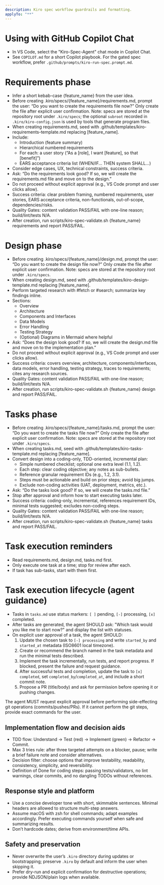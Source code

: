 ```yaml
---
description: Kiro spec workflow guardrails and formatting.
applyTo: "**"
---
```


# Using with GitHub Copilot Chat
- In VS Code, select the "Kiro-Spec-Agent" chat mode in Copilot Chat.
- See `COPILOT.md` for a short Copilot playbook. For the gated spec workflow, prefer `.github/prompts/kiro-run-spec.prompt.md`.

# Requirements phase
- Infer a short kebab-case {feature_name} from the user idea.
- Before creating .kiro/specs/{feature_name}/requirements.md, prompt the user: “Do you want to create the requirements file now?” Only create the file after explicit user confirmation. Note: specs are stored at the repository root under `.kiro/specs`; the optional `subroot` recorded in `.kiro/kiro-config.json` is used by tools that generate program files.
- When creating requirements.md, seed with .github/templates/kiro-requirements-template.md replacing [feature_name].
- Include:
  - Introduction (feature summary)
  - Hierarchical numbered requirements
  - For each: a user story (“As a [role], I want [feature], so that [benefit]”)
  - EARS acceptance criteria list (WHEN/IF… THEN system SHALL…)
- Consider edge cases, UX, technical constraints, success criteria.
- Ask: “Do the requirements look good? If so, we will create the requirements.md file and move on to the design.”
- Do not proceed without explicit approval (e.g., VS Code prompt and user clicks allow).
 - Success criteria: clear problem framing, numbered requirements, user stories, EARS acceptance criteria, non-functionals, out-of-scope, dependencies/risks.
 - Quality Gates: content validation PASS/FAIL with one-line reason; build/lint/tests N/A.
 - After creation, run scripts/kiro-spec-validate.sh {feature_name} requirements and report PASS/FAIL.

# Design phase
- Before creating .kiro/specs/{feature_name}/design.md, prompt the user: “Do you want to create the design file now?” Only create the file after explicit user confirmation. Note: specs are stored at the repository root under `.kiro/specs`.
- When creating design.md, seed with .github/templates/kiro-design-template.md replacing [feature_name].
- Perform targeted research with #fetch or #search; summarize key findings inline.
- Sections:
  - Overview
  - Architecture
  - Components and Interfaces
  - Data Models
  - Error Handling
  - Testing Strategy
  - (Optional) Diagrams in Mermaid where helpful
- Ask: “Does the design look good? If so, we will create the design.md file and move on to the implementation plan.”
- Do not proceed without explicit approval (e.g., VS Code prompt and user clicks allow).
 - Success criteria: covers overview, architecture, components/interfaces, data models, error handling, testing strategy, traces to requirements; cites any research sources.
 - Quality Gates: content validation PASS/FAIL with one-line reason; build/lint/tests N/A.
 - After creation, run scripts/kiro-spec-validate.sh {feature_name} design and report PASS/FAIL.

# Tasks phase
- Before creating .kiro/specs/{feature_name}/tasks.md, prompt the user: “Do you want to create the tasks file now?” Only create the file after explicit user confirmation. Note: specs are stored at the repository root under `.kiro/specs`.
- When creating tasks.md, seed with .github/templates/kiro-tasks-template.md replacing [feature_name].
- Convert design into a coding-only, TDD-oriented, incremental plan:
  - Simple numbered checklist; optional one extra level (1.1, 1.2).
  - Each step: clear coding objective; any notes as sub-bullets.
  - Reference granular requirement IDs (e.g., 1.2, 3.1).
  - Steps must be actionable and build on prior steps; avoid big jumps.
  - Exclude non-coding activities (UAT, deployment, metrics, etc.).
- Ask: “Do the tasks look good? If so, we will create the tasks.md file.”
- Stop after approval and inform how to start executing tasks later.
 - Success criteria: coding-only, incremental, references requirement IDs, minimal tests suggested; excludes non-coding steps.
 - Quality Gates: content validation PASS/FAIL with one-line reason; build/lint/tests N/A.
 - After creation, run scripts/kiro-spec-validate.sh {feature_name} tasks and report PASS/FAIL.

# Task execution reminders
- Read requirements.md, design.md, tasks.md first.
- Only execute one task at a time; stop for review after each.
- If task has sub-tasks, start with them first.

# Task execution lifecycle (agent guidance)
- Tasks in `tasks.md` use status markers: `[ ]` pending, `[-]` processing, `[x]` completed.
- After tasks are generated, the agent SHOULD ask: "Which task would you like me to start now?" and display the list with statuses.
- On explicit user approval of a task, the agent SHOULD:
  1. Update the chosen task to `[-] processing` and write `started_by` and `started_at` metadata (ISO8601 local timezone).
  2. Create or recommend the branch named in the task metadata and run the minimal tests described.
  3. Implement the task incrementally, run tests, and report progress. If blocked, present the failure and request guidance.
  4. After successful tests and completion, update the task to `[x] completed`, set `completed_by`/`completed_at`, and include a short commit note.
  5. Propose a PR (title/body) and ask for permission before opening it or pushing changes.

The agent MUST request explicit approval before performing side-effecting git operations (commits/pushes/PRs). If it cannot perform the git steps, provide exact commands for the user.

## Implementation flow and decision aids
- TDD flow: Understand → Test (red) → Implement (green) → Refactor → Commit.
- Max 3 tries rule: after three targeted attempts on a blocker, pause; write a brief failure note and consider alternatives.
- Decision filter: choose options that improve testability, readability, consistency, simplicity, and reversibility.
- Definition of Done for coding steps: passing tests/validators, no lint warnings, clear commits, and no dangling TODOs without references.

## Response style and platform
- Use a concise developer tone with short, skimmable sentences. Minimal headers are allowed to structure multi-step answers.
- Assume macOS with zsh for shell commands; adapt examples accordingly. Prefer executing commands yourself when safe and summarizing results.
- Don’t hardcode dates; derive from environment/time APIs.

## Safety and preservation
- Never overwrite the user’s `.kiro` directory during updates or bootstrapping; preserve `.kiro` by default and inform the user when skipping it.
- Prefer dry-run and explicit confirmation for destructive operations; provide NDJSON/plain logs when available.
